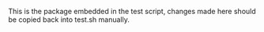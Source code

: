This is the package embedded in the test script, changes made here should be copied back into test.sh manually.